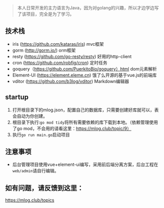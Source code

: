 > 本人日常开发的主力语言为Java，因为对golang的兴趣，所以才边学边写了该项目，完全是为了学习。

## 技术栈

- iris (https://github.com/kataras/iris) mvc框架
- gorm (http://gorm.io/) orm框架
- resty (https://github.com/go-resty/resty) 好用的http-client
- cron (https://github.com/robfig/cron) 定时任务
- goquery（https://github.com/PuerkitoBio/goquery）html dom元素解析
- Element-UI (https://element.eleme.cn) 饿了么开源的基于vue.js的前端库 
- vditor (https://github.com/b3log/vditor) Markdown编辑器


## startup

1. 打开根目录下的mlog.json，配置自己的数据库，只需要创建好库就可以，表会自动为你创建。
2. 根目录下执行:`go mod tidy`将所有需要依赖的库下载到本地。（依赖管理使用了go mod，不会用的请看这里：https://mlog.club/topic/9）
3. 执行`go run main.go`启动项目

## 注意事项

- 后台管理项目使用vue+element-ui编写，采用前后端分离方案，后台工程在`web/admin`请自行编辑。

## 如有问题，请反馈到这里：

https://mlog.club/topics
